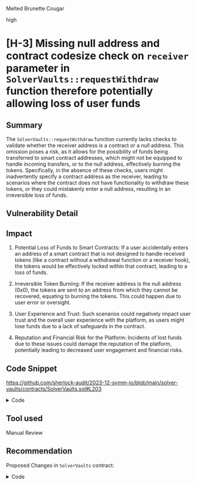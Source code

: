 Melted Brunette Cougar

high

# [H-3] Missing null address and contract codesize check on `receiver` parameter in `SolverVaults::requestWithdraw` function therefore potentially allowing loss of user funds

## Summary
The `SolverVaults::requestWithdraw` function currently lacks checks to validate whether the receiver address is a contract or a null address. This omission poses a risk, as it allows for the possibility of funds being transferred to smart contract addresses, which might not be equipped to handle incoming transfers, or to the null address, effectively burning the tokens. Specifically, in the absence of these checks, users might inadvertently specify a contract address as the receiver, leading to scenarios where the contract does not have functionality to withdraw these tokens, or they could mistakenly enter a null address, resulting in an irreversible loss of funds.

## Vulnerability Detail

## Impact
1. Potential Loss of Funds to Smart Contracts: If a user accidentally enters an address of a smart contract that is not designed to handle received tokens (like a contract without a withdrawal function or a receiver hook), the tokens would be effectively locked within that contract, leading to a loss of funds.

2. Irreversible Token Burning: If the receiver address is the null address (0x0), the tokens are sent to an address from which they cannot be recovered, equating to burning the tokens. This could happen due to user error or oversight.

3. User Experience and Trust: Such scenarios could negatively impact user trust and the overall user experience with the platform, as users might lose funds due to a lack of safeguards in the contract.

4. Reputation and Financial Risk for the Platform: Incidents of lost funds due to these issues could damage the reputation of the platform, potentially leading to decreased user engagement and financial risks.

## Code Snippet
https://github.com/sherlock-audit/2023-12-symm-io/blob/main/solver-vaults/contracts/SolverVaults.sol#L203

<details>
<summary>Code</summary>
</br>

```javascript
function requestWithdraw(
    uint256 amount,
@>  address receiver
) external whenNotPaused {
    //@audit-info : there is no check if receiver contains code (smart contract) or if its empty

    ...
}
```

</details>

## Tool used

Manual Review

## Recommendation
Proposed Changes in `SolverVaults` contract:

<details>
<summary>Code</summary>
</br>

```diff
+ function isNotContract(address account) internal view returns (bool) {
+   // This method relies on extcodesize/address.code.length, which returns 0
+   // for contracts in construction, since the code is only stored at the end
+   // of the constructor execution.

+   return account.code.length = 0;
+ }

...
function requestWithdraw(
    uint256 amount,
    address receiver
) external whenNotPaused {
+ require(isNotContract(receiver), "receiver: call to a contract detected");
+ require(receiver != address(0), "receiver: empty address detected");

    ...
}
```

</details>
